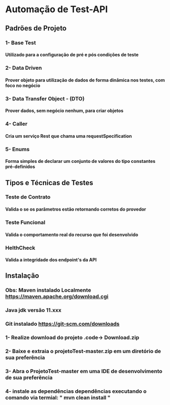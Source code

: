# Automação de Test-API

## Padrões de Projeto

###  1- Base Test
####     Utilizado para a configuração de pré e pós condições de teste

###  2- Data Driven
####     Prover objeto para utilização de dados de forma dinâmica nos testes, com foco no negócio 

###  3- Data Transfer Object - (DTO)
####     Prover dados, sem negócio nenhum, para criar objetos

###  4- Caller
####     Cria um serviço Rest que chama uma requestSpecification

###  5- Enums
####     Forma simples de declarar um conjunto de valores do tipo constantes pré-definidos

## Tipos e Técnicas de Testes

### Teste de Contrato
####   Valida o se os parâmetros estão retornando corretos do provedor

### Teste Funcional
####   Valida o comportamento real do recurso que foi desenvolvido 

### HelthCheck
####   Valida a integridade dos endpoint's da API

## Instalação
### Obs: Maven instalado Localmente https://maven.apache.org/download.cgi
###      Java jdk  versão 11.xxx
###      Git instalado https://git-scm.com/downloads

### 1- Realize download do projeto .code-> Download.zip
### 2- Baixe e extraia o projetoTest-master.zip em um diretório de sua preferência
### 3- Abra o ProjetoTest-master em uma IDE de desenvolvimento de sua preferência
### 4- instale as dependências dependências executando o comando via termial:  " mvn clean install "




